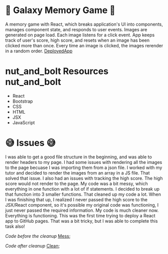 # :rocket: Galaxy Memory Game :rocket:
A memory game with React, which breaks application's UI into components, manages component state, and responds to user events. Images are generated on page load. Each image listens for a click event. App keeps track of user's score, high score, and resets when an image has been clicked more than once. Every time an image is clicked, the images rerender in a random order. [DeployedApp](http://ajam2617.github.io/Clicky-Game)

# nut_and_bolt Resources nut_and_bolt
* React
* Bootstrap
* CSS
* HTML
* JSX
* JavaScript

# :sweat_smile: Issues :sweat_smile:

I was able to get a good file structure in the beginning, and was able to render headers to my page. I had some issues with rendering all the images to the page becuase I was importing them from a json file. I worked with my tutor and decided to render the images from an array in a JS file. That solved that issue. 
I also had an issues with tracking the high score. The high score would not render to the page. My code was a bit messy, which everything in one function with a lot of if statements. I decided to break up that function into 3 smaller functions. That cleaned up my code a lot. When I was finishing that up, I realized I never passed the high score to the JSX/React component, so it's possible my original code was functioning, I just never passed the required information. My code is much cleaner now. Everything is functioning. 
This was the first time trying to deploy a React app to GitHub pages. That was a bit tricky, but I was able to complete this task also!

_Code before the cleanup_
[Mess](/src/images/messy.JPG);

_Code after cleanup_
[Clean](/src/images/clear.JPG);







